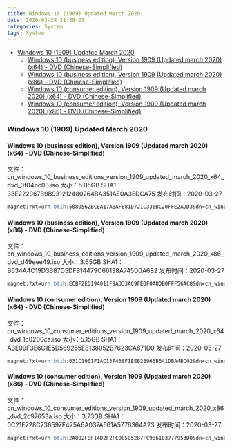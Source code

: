 ```yaml
---
title: Windows 10 (1909) Updated March 2020
date: 2020-03-28 21:39:21
categories: System
tags: System
---
```


<!-- more -->

<!-- TOC -->

- [Windows 10 (1909) Updated March 2020](#windows-10-1909-updated-march-2020)
  - [Windows 10 (business edition), Version 1909 (Updated march 2020) (x64) - DVD (Chinese-Simplified)](#windows-10-business-edition-version-1909-updated-march-2020-x64---dvd-chinese-simplified)
  - [Windows 10 (business edition), Version 1909 (Updated march 2020) (x86) - DVD (Chinese-Simplified)](#windows-10-business-edition-version-1909-updated-march-2020-x86---dvd-chinese-simplified)
  - [Windows 10 (consumer edition), Version 1909 (Updated march 2020) (x64) - DVD (Chinese-Simplified)](#windows-10-consumer-edition-version-1909-updated-march-2020-x64---dvd-chinese-simplified)
  - [Windows 10 (consumer edition), Version 1909 (Updated march 2020) (x86) - DVD (Chinese-Simplified)](#windows-10-consumer-edition-version-1909-updated-march-2020-x86---dvd-chinese-simplified)

<!-- /TOC -->

<a id="markdown-windows-10-1909-updated-march-2020" name="windows-10-1909-updated-march-2020"></a>

### Windows 10 (1909) Updated March 2020

<a id="markdown-windows-10-business-edition-version-1909-updated-march-2020-x64---dvd-chinese-simplified" name="windows-10-business-edition-version-1909-updated-march-2020-x64---dvd-chinese-simplified"></a>

#### Windows 10 (business edition), Version 1909 (Updated march 2020) (x64) - DVD (Chinese-Simplified)

文件：cn_windows_10_business_editions_version_1909_updated_march_2020_x64_dvd_0f04bc03.iso
大小：5.05GB
SHA1：33E222967B9B931212480264BA351AE0A3EDCA75
发布时间：2020-03-27

```markdown
magnet:?xt=urn:btih:5080562BCEA17ABAFE81D721C336BC20FFE2ADD3&dn=cn_windows_10_business_editions_version_1909_updated_march_2020_x64_dvd_0f04bc03.iso&xl=5427423232
```

<a id="markdown-windows-10-business-edition-version-1909-updated-march-2020-x86---dvd-chinese-simplified" name="windows-10-business-edition-version-1909-updated-march-2020-x86---dvd-chinese-simplified"></a>

#### Windows 10 (business edition), Version 1909 (Updated march 2020) (x86) - DVD (Chinese-Simplified)

文件：cn_windows_10_business_editions_version_1909_updated_march_2020_x86_dvd_d49eee49.iso
大小：3.65GB
SHA1：B634A4C19D3B87D5DF914479C66138A745D0A682
发布时间：2020-03-27

```markdown
magnet:?xt=urn:btih:ECBF2ED194011F9AD33AC9FEDF0A8DB0FFF56AC8&dn=cn_windows_10_business_editions_version_1909_updated_march_2020_x86_dvd_d49eee49.iso&xl=3919273984
```

<a id="markdown-windows-10-consumer-edition-version-1909-updated-march-2020-x64---dvd-chinese-simplified" name="windows-10-consumer-edition-version-1909-updated-march-2020-x64---dvd-chinese-simplified"></a>

#### Windows 10 (consumer edition), Version 1909 (Updated march 2020) (x64) - DVD (Chinese-Simplified)

文件：cn_windows_10_consumer_editions_version_1909_updated_march_2020_x64_dvd_1c0200ca.iso
大小：5.15GB
SHA1：A3E09F3E6C1E5D569255E8138052B7623CA871D0
发布时间：2020-03-27

```markdown
magnet:?xt=urn:btih:031C1901F1AC13F438F1EEB2B966B641DBA4BC02&dn=cn_windows_10_consumer_editions_version_1909_updated_march_2020_x64_dvd_1c0200ca.iso&xl=5531017216
```

<a id="markdown-windows-10-consumer-edition-version-1909-updated-march-2020-x86---dvd-chinese-simplified" name="windows-10-consumer-edition-version-1909-updated-march-2020-x86---dvd-chinese-simplified"></a>

#### Windows 10 (consumer edition), Version 1909 (Updated march 2020) (x86) - DVD (Chinese-Simplified)

文件：cn_windows_10_consumer_editions_version_1909_updated_march_2020_x86_dvd_2c97653a.iso
大小：3.73GB
SHA1：0C21E728C736597F425A6A037A561A5776364A23
发布时间：2020-03-27

```markdown
magnet:?xt=urn:btih:2A802FBF14D2F2FC08585287FC986103777953D0&dn=cn_windows_10_consumer_editions_version_1909_updated_march_2020_x86_dvd_2c97653a.iso&xl=4002375680
```
